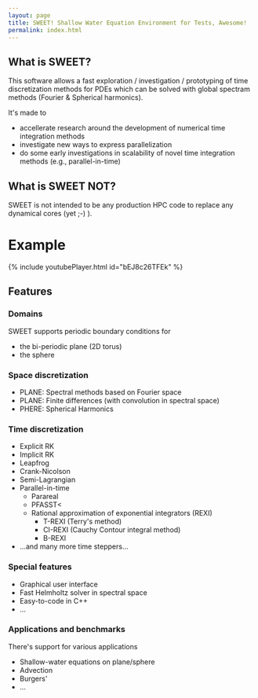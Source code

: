 ```yaml
---
layout: page
title: SWEET! Shallow Water Equation Environment for Tests, Awesome!
permalink: index.html
---
```


## What is SWEET?

This software allows a fast exploration / investigation / prototyping of time discretization methods for PDEs which can be solved with global spectram methods (Fourier & Spherical harmonics).

It's made to
 * accellerate research around the development of numerical time integration methods
 * investigate new ways to express parallelization
 * do some early investigations in scalability of novel time integration methods (e.g., parallel-in-time)


## What is SWEET NOT?

SWEET is not intended to be any production HPC code to replace any dynamical cores (yet ;-) ).


# Example
{% include youtubePlayer.html id="bEJ8c26TFEk" %}

## Features

### Domains
SWEET supports periodic boundary conditions for
 * the bi-periodic plane (2D torus)
 * the sphere

### Space discretization</h3>

 * PLANE: Spectral methods based on Fourier space
 * PLANE: Finite differences (with convolution in spectral space)
 * PHERE: Spherical Harmonics

### Time discretization

 * Explicit RK
 * Implicit RK
 * Leapfrog
 * Crank-Nicolson
 * Semi-Lagrangian
 * Parallel-in-time
   * Parareal
   * PFASST<
   * Rational approximation of exponential integrators (REXI)
     * T-REXI (Terry's method)
     * CI-REXI (Cauchy Contour integral method)
     * B-REXI 
 * ...and many more time steppers...


### Special features
 * Graphical user interface
 * Fast Helmholtz solver in spectral space
 * Easy-to-code in C++
 * ...

### Applications and benchmarks

There's support for various applications

 * Shallow-water equations on plane/sphere
 * Advection
 * Burgers'
 * ...

